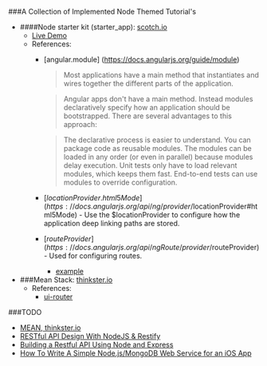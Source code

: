 ###A Collection of Implemented Node Themed Tutorial's

* ####Node starter kit (starter_app): [scotch.io](https://scotch.io/tutorials/setting-up-a-mean-stack-single-page-application)
  * [Live Demo](http://pickleweb.pw:8083/)
  * References:
      * [angular.module] (https://docs.angularjs.org/guide/module)
        > Most applications have a main method that instantiates and wires together the different parts of the application.

        > Angular apps don't have a main method. Instead modules declaratively specify how an application should be bootstrapped. There are several advantages to this approach:

        > The declarative process is easier to understand.
        > You can package code as reusable modules.
        > The modules can be loaded in any order (or even in parallel) because modules delay execution.
        > Unit tests only have to load relevant modules, which keeps them fast.
        > End-to-end tests can use modules to override configuration. 
      
      * [$locationProvider.html5Mode](https://docs.angularjs.org/api/ng/provider/$locationProvider#html5Mode) - Use the $locationProvider to configure how the application deep linking paths are stored.
      * [$routeProvider](https://docs.angularjs.org/api/ngRoute/provider/$routeProvider) - Used for configuring routes.
          * [example](https://docs.angularjs.org/api/ngRoute/service/$route#example)
* ###Mean Stack: [thinkster.io](https://thinkster.io/mean-stack-tutorial/)
  * References:
    * [ui-router](https://github.com/angular-ui/ui-router/)

###TODO
* [MEAN, thinkster.io](https://thinkster.io/mean-stack-tutorial/)
* [RESTful API Design With NodeJS & Restify](http://code.tutsplus.com/tutorials/restful-api-design-with-nodejs-restify--cms-22637)
* [Building a Restful API Using Node and Express ](https://scotch.io/tutorials/build-a-restful-api-using-node-and-express-4)
* [How To Write A Simple Node.js/MongoDB Web Service for an iOS App](http://www.raywenderlich.com/61078/write-simple-node-jsmongodb-web-service-ios-app)